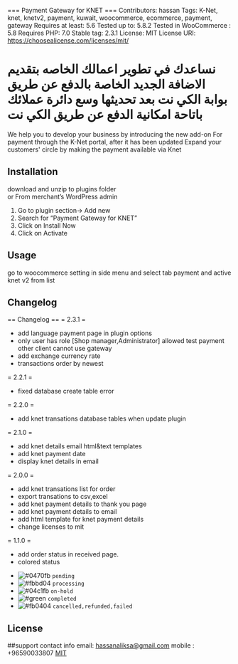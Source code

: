 === Payment Gateway for KNET ===
Contributors: hassan
Tags: K-Net, knet, knetv2, payment, kuwait, woocommerce, ecommerce, payment, gateway
Requires at least: 5.6
Tested up to: 5.8.2
Tested in WooCommerce : 5.8
Requires PHP: 7.0
Stable tag: 2.3.1
License: MIT
License URI: https://choosealicense.com/licenses/mit/

نساعدك في تطوير اعمالك الخاصه بتقديم الاضافة الجديد
الخاصة بالدفع عن طريق بوابة الكي نت بعد تحديثها
وسع دائرة عملائك باتاحة امكانية الدفع عن طريق الكي نت
==========
We help you to develop your business by introducing the new add-on
For payment through the K-Net portal, after it has been updated
Expand your customers' circle by making the payment available via Knet

## Installation

download and unzip to plugins folder
<br/>
or
From merchant’s WordPress admin

1. Go to plugin section-> Add new
2. Search for “Payment Gateway for KNET”
3. Click on Install Now
4. Click on Activate

## Usage

go to woocommerce setting in side menu and select tab payment and active knet v2 from list

## Changelog

== Changelog ==
= 2.3.1 =

- add language payment page in plugin options
- only user has role [Shop manager,Administrator] allowed test payment other client cannot use gateway 
- add exchange currency rate
- transactions order by newest 
 
= 2.2.1 =

- fixed database create table error

= 2.2.0 =

- add knet transations database tables when update plugin

= 2.1.0 =

- add knet details email html&text templates
- add knet payment date
- display knet details in email

= 2.0.0 =

- add knet transations list for order
- export transations to csv,excel
- add knet payment details to thank you page
- add knet payment details to email
- add html template for knet payment details
- change licenses to mit

= 1.1.0 =

- add order status in received page.
- colored status

* ![#0470fb](https://via.placeholder.com/15/0470fb/000000?text=+) `pending`
* ![#fbbd04](https://via.placeholder.com/15/fbbd04/000000?text=+) `processing`
* ![#04c1fb](https://via.placeholder.com/15/0470fb/000000?text=+) `on-hold`
* ![#green](https://via.placeholder.com/15/green/000000?text=+) `completed`
* ![#fb0404](https://via.placeholder.com/15/fb0404/000000?text=+) `cancelled,refunded,failed`

## License

##support
contact info email: hassanaliksa@gmail.com
 mobile : +96590033807
[MIT](https://choosealicense.com/licenses/mit/)
